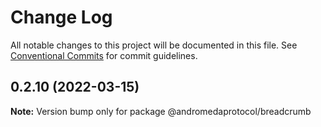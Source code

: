 # Change Log

All notable changes to this project will be documented in this file.
See [Conventional Commits](https://conventionalcommits.org) for commit guidelines.

## 0.2.10 (2022-03-15)

**Note:** Version bump only for package @andromedaprotocol/breadcrumb
